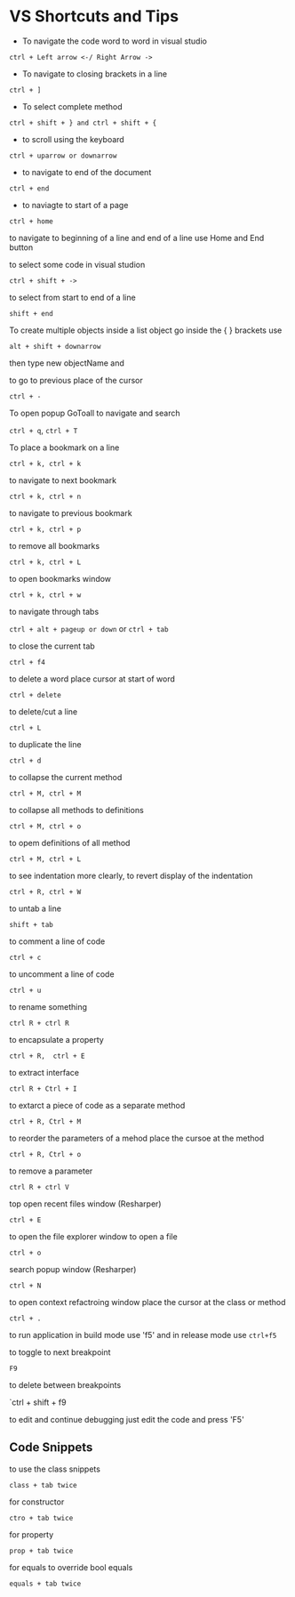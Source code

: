 # VS Shortcuts and Tips

- To navigate the code word to word in visual studio 

`ctrl + Left arrow <-/ Right Arrow ->`

- To navigate to closing brackets in a line

`ctrl + ]`

- To select complete method

`ctrl + shift + } and ctrl + shift + {`

- to scroll using the keyboard

`ctrl + uparrow or downarrow`

- to navigate to end of the document

`ctrl + end`

- to naviagte to start of a page

`ctrl + home`

to navigate to beginning of a line and end of a line use Home and End button

to select some code in visual studion 

`ctrl + shift + ->`

to select from start to end of a line

`shift + end`

To create multiple objects inside a list object go inside the { } brackets use

`alt + shift + downarrow`

then type new objectName and 

to go to previous place of the cursor

`ctrl + -`

To open popup GoToall to navigate and search

`ctrl + q`, `ctrl + T`

To place a bookmark on a line

`ctrl + k, ctrl + k`

to navigate to next bookmark

`ctrl + k, ctrl + n`

to navigate to previous bookmark

`ctrl + k, ctrl + p`

to remove all bookmarks

`ctrl + k, ctrl + L`

to open bookmarks window

`ctrl + k, ctrl + w`

to navigate through tabs

`ctrl + alt + pageup or down` or `ctrl + tab`

to close the current tab

`ctrl + f4`

to delete a word place cursor at start of word

`ctrl + delete`

to delete/cut a line 

`ctrl + L`

to duplicate the line

`ctrl + d`

to collapse the current method

`ctrl + M, ctrl + M`

to collapse all methods to definitions

`ctrl + M, ctrl + o`

to opem definitions of all method

`ctrl + M, ctrl + L`

to see indentation more clearly, to revert display of the indentation

`ctrl + R, ctrl + W`

to untab a line 

`shift + tab`

to comment a line of code

`ctrl + c`

to uncomment a line of code

`ctrl + u`

to rename something

`ctrl R + ctrl R`

to encapsulate a property

`ctrl + R,  ctrl + E`

to extract interface

`ctrl R + Ctrl + I`

to extarct a piece of code as a separate method

`ctrl + R, Ctrl + M`

to reorder the parameters of a mehod place the cursoe at the method

`ctrl + R, Ctrl + o`

to remove a parameter

`ctrl R + ctrl V`

top open recent files window (Resharper)

`ctrl + E`

to open the file explorer window to open a file

`ctrl + o`

search popup window (Resharper)

`ctrl + N`

to open context refactroing window place the cursor at the class or method

`ctrl + .`

to run application in build mode use 'f5' and in release mode use `ctrl+f5`

to toggle to next breakpoint

`F9`

to delete between breakpoints

`ctrl + shift + f9

to edit and continue debugging just edit the code and press 'F5'

## Code Snippets

to use the class snippets

`class + tab twice`

for constructor

`ctro + tab twice`

for property

`prop + tab twice`

for equals to override bool equals

`equals + tab twice`

